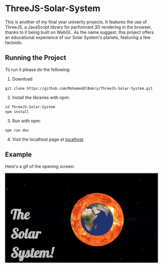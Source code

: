 # ThreeJS-Solar-System

This is another of my final year univerity projects. It features the use of ThreeJS, a JavaScript library for perfomrant 3D rendering in the browser,
thanks to it being built on WebGL. As the name suggest, this project offers an educational experience of our Solar System's planets, featuring a few factoids. 

## Running the Project
To run it please do the following:
  1. Download
  ```shell
  git clone https://github.com/MohamedElBakry/ThreeJS-Solar-System.git
  ```
  2. Install the libraries with npm:
  ```shell
  cd ThreeJS-Solar-System
  npm install
  ```
  3. Run with npm:
  ```shell
  npm run dev
  ```
  4. Visit the localhost page at [localhost](http://localhost:3000)
  
  
## Example
Here's a gif of the opening screen:

![opening-screen](rotation.gif)
